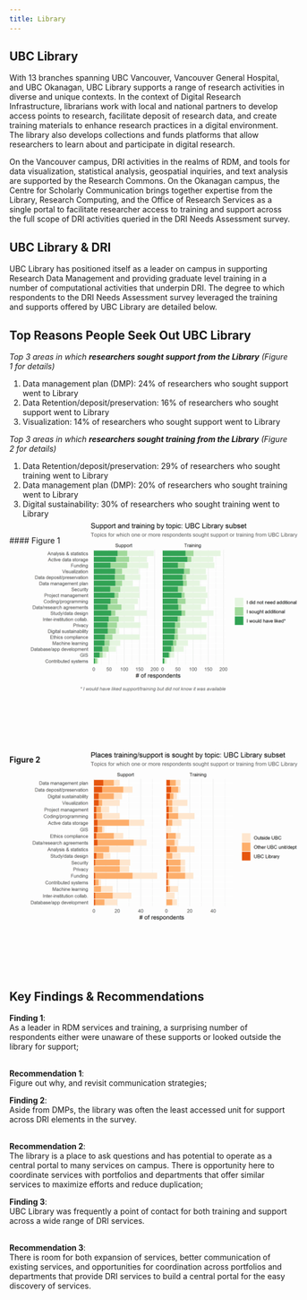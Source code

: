```yaml
---
title: Library
---
```


## UBC Library

With 13 branches spanning UBC Vancouver, Vancouver General Hospital, and UBC Okanagan, UBC Library supports a range of research activities in diverse and unique contexts. In the context of Digital Research Infrastructure, librarians work with local and national partners to develop access points to research, facilitate deposit of research data, and create training materials to enhance research practices in a digital environment. The library also develops collections and funds platforms that allow researchers to learn about and participate in digital research.

On the Vancouver campus, DRI activities in the realms of RDM, and tools for data visualization, statistical analysis, geospatial inquiries, and text analysis are supported by the Research Commons. On the Okanagan campus, the Centre for Scholarly Communication brings together expertise from the Library, Research Computing, and the Office of Research Services as a single portal to facilitate researcher access to training and support across the full scope of DRI activities queried in the DRI Needs Assessment survey.

## UBC Library & DRI

UBC Library has positioned itself as a leader on campus in supporting Research Data Management and providing graduate level training in a number of computational activities that underpin DRI. The degree to which respondents to the DRI Needs Assessment survey leveraged the training and supports offered by UBC Library are detailed below.

## Top Reasons People Seek Out UBC Library

_Top 3 areas in which **researchers sought support from the Library** (Figure 1 for details)_ 

1. Data management plan (DMP): 24% of researchers who sought support went to Library 
2. Data Retention/deposit/preservation: 16% of researchers who sought support went to Library 
3. Visualization: 14% of researchers who sought support went to Library 

_Top 3 areas in which **researchers sought training from the Library** (Figure 2 for details)_ 

1. Data Retention/deposit/preservation: 29% of researchers who sought training went to Library 
2. Data management plan (DMP): 20% of researchers who sought training went to Library 
3. Digital sustainability: 30% of researchers who sought training went to Library 

<br/>
#### Figure 1
<img style="position: relative; top: -65px; margin: 20px" alt="Need for support and training" src="graphs/UBC_Library_support-training.png">

#### Figure 2
<img style="position: relative; top: -65px; margin: 20px" alt="Places support and training are sought" src="graphs/UBC_Library_where.png">

## Key Findings & Recommendations

<div class="recommendation">
  <b>Finding 1</b>: 
  <br>
As a leader in RDM services and training, a surprising number of respondents either were unaware of these supports or looked outside the library for support;
  
  <br>
  <br>

<b>Recommendation 1</b>: 
  <br>
  Figure out why, and revisit communication strategies;
 </div>

<div class="recommendation">
  <b>Finding 2</b>:  
  <br>
Aside from DMPs, the library was often the least accessed unit for support across DRI elements in the survey.
  
  <br>
  <br>

<b>Recommendation 2</b>: 
  <br>
The library is a place to ask questions and has potential to operate as a central portal to many services on campus. There is opportunity here to coordinate services with portfolios and departments that offer similar services to maximize efforts and reduce duplication;
  </div>

<div class="recommendation">
  <b>Finding 3</b>: 
  <br>
UBC Library was frequently a point of contact for both training and support across a wide range of DRI services.
  
  <br>
  <br>

<b>Recommendation 3</b>: 
  <br>
There is room for both expansion of services, better communication of existing services, and opportunities for coordination across portfolios and  departments that provide DRI services to build a central portal for the  easy discovery of services.
  </div>

